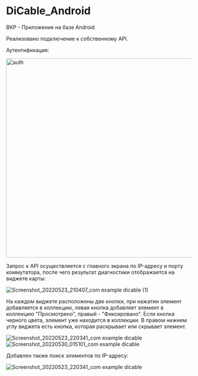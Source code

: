 # DiCable_Android

ВКР - Приложение на базе Android

Реализовано подключение к собственному API.

Аутентификация:

<img height="540" width="1170" alt="auth" src="https://user-images.githubusercontent.com/72875986/172069704-3fba7500-fa25-4931-9f82-f7ecb6425ba2.jpg">

Запрос к API осуществляется с главного экрана по IP-адресу и порту коммутатора, после чего результат диагностики отображается на виджете карты: 

![Screenshot_20220523_210407_com example dicable (1)](https://user-images.githubusercontent.com/72875986/172069750-da39e15b-ba36-41c8-a9cf-4d0ad8626508.jpg)

На каждом виджете расположены две кнопки, при нажатии элемент добавляется в коллекцию, левая кнопка добавляет элемент в коллекцию "Просмотрено", правый - "Фиксировано".
Если кнопка черного цвета, элемент уже находится в коллекции. В правом нижнем углу виджета есть кнопка, которая раскрывает или скрывает элемент.

![Screenshot_20220523_220341_com example dicable](https://user-images.githubusercontent.com/72875986/172069833-5c57ccfd-2b0d-44d5-93ba-221cc1725591.jpg)
![Screenshot_20220530_015101_com example dicable](https://user-images.githubusercontent.com/72875986/172069847-357bbe02-0faa-43e8-8464-7ca50ab7a28e.jpg)

Добавлен также поиск элементов по IP-адресу:

![Screenshot_20220523_220341_com example dicable](https://user-images.githubusercontent.com/72875986/172069882-7d9ab136-8c3a-4506-9301-d27ee656792a.jpg)
